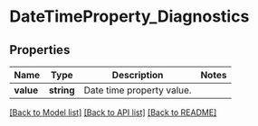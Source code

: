 # DateTimeProperty_Diagnostics

## Properties
Name | Type | Description | Notes
------------ | ------------- | ------------- | -------------
**value** | **string** | Date time property value. | 

[[Back to Model list]](../README.md#documentation-for-models) [[Back to API list]](../README.md#documentation-for-api-endpoints) [[Back to README]](../README.md)

